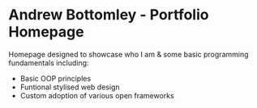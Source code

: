 # Andrew Bottomley - Portfolio Homepage
Homepage designed to showcase who I am & some basic programming fundamentals including:
 * Basic OOP principles
 * Funtional stylised web design
 * Custom adoption of various open frameworks
